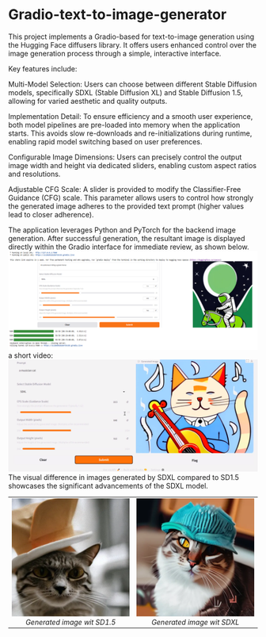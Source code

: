# Gradio-text-to-image-generator
This project implements a Gradio-based for text-to-image generation using the Hugging Face diffusers library. It offers users enhanced control over the image generation process through a simple, interactive interface.

Key features include:

Multi-Model Selection: Users can choose between different Stable Diffusion models, specifically SDXL (Stable Diffusion XL) and Stable Diffusion 1.5, allowing for varied aesthetic and quality outputs.

Implementation Detail: To ensure efficiency and a smooth user experience, both model pipelines are pre-loaded into memory when the application starts. This avoids slow re-downloads and re-initializations during runtime, enabling rapid model switching based on user preferences.

Configurable Image Dimensions: Users can precisely control the output image width and height via dedicated sliders, enabling custom aspect ratios and resolutions.

Adjustable CFG Scale: A slider is provided to modify the Classifier-Free Guidance (CFG) scale. This parameter allows users to control how strongly the generated image adheres to the provided text prompt (higher values lead to closer adherence).

The application leverages Python and PyTorch for the backend image generation. After successful generation, the resultant image is displayed directly within the Gradio interface for immediate review, as shown below.
![Project Screenshot](https://github.com/ParnyanAtaei/Gradio-text-to-image-generator/blob/main/sdxl.PNG)
a short video:
[![Video Demo Thumbnail](https://github.com/ParnyanAtaei/Gradio-text-to-image-generator/blob/main/screenshot.PNG)](https://youtu.be/1vj6uWipNvM "Watch the full demo on YouTube")
The visual difference in images generated by SDXL compared to SD1.5 showcases the significant advancements of the SDXL model.
<table style="width:100%;">
  <tr>
    <td style="width:50%; text-align:center;">
      <img src="https://raw.githubusercontent.com/ParnyanAtaei/Gradio-text-to-image-generator/refs/heads/main/SD1.5.webp" alt="Generated image wit SD1.5" style="width:100%;">
      <br>
      <em>Generated image wit SD1.5</em>
    </td>
    <td style="width:50%; text-align:center;">
      <img src="https://raw.githubusercontent.com/ParnyanAtaei/Gradio-text-to-image-generator/refs/heads/main/SDXL.webp" alt="Generated image wit SDXL" style="width:100%;">
      <br>
      <em>Generated image wit SDXL</em>
    </td>
  </tr>
</table>

